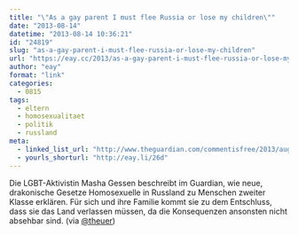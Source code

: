 ```yaml
---
title: "\"As a gay parent I must flee Russia or lose my children\""
date: "2013-08-14"
datetime: "2013-08-14 10:36:21"
id: "24819"
slug: "as-a-gay-parent-i-must-flee-russia-or-lose-my-children"
url: "https://eay.cc/2013/as-a-gay-parent-i-must-flee-russia-or-lose-my-children/"
author: "eay"
format: "link"
categories:
  - 0815
tags:
  - eltern
  - homosexualitaet
  - politik
  - russland
meta:
  - linked_list_url: "http://www.theguardian.com/commentisfree/2013/aug/11/anti-gay-laws-russia"
  - yourls_shorturl: "http://eay.li/26d"
---
```


Die LGBT-Aktivistin Masha Gessen beschreibt im Guardian, wie neue, drakonische Gesetze Homosexuelle in Russland zu Menschen zweiter Klasse erklären. Für sich und ihre Familie kommt sie zu dem Entschluss, dass sie das Land verlassen müssen, da die Konsequenzen ansonsten nicht absehbar sind. (via [@theuer](https://twitter.com/theuer/status/367542770849697792))

